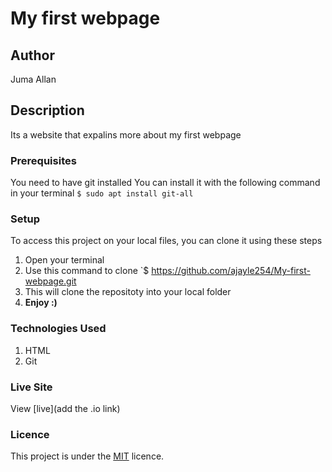 # My first webpage
## Author
Juma Allan
## Description
Its a website that expalins more about my first webpage
### Prerequisites
You need to have git installed
You can install it with the following command in your terminal
`$ sudo apt install git-all`
### Setup
To access this project on your local files, you can clone it using these steps
1. Open your terminal
1. Use this command to clone `$ https://github.com/ajayle254/My-first-webpage.git
1. This will clone the repositoty into your local folder
1. __Enjoy :)__
### Technologies Used
1. HTML
1. Git
### Live Site
View [live](add the .io link)
### Licence
This project is under the  [MIT](LICENSE) licence.